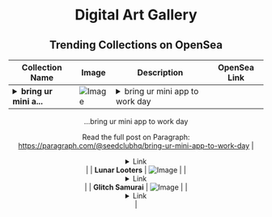 <div align="center">

# Digital Art Gallery

## Trending Collections on OpenSea

| Collection Name                       | Image                                                                                     | Description                       | OpenSea Link                                                                                          |
|---------------------------------------|-------------------------------------------------------------------------------------------|-----------------------------------|--------------------------------------------------------------------------------------------------------|
| **<details><summary>bring ur mini a...</summary>bring ur mini app to work day</details>** | ![Image](https://i.seadn.io/s/raw/files/28ec35ca689d834fa76e5d5d395ec58c.png?w=500&auto=format?w=200&auto=format) | <details><summary>bring ur mini app to work day
...</summary>bring ur mini app to work day

Read the full post on Paragraph: https://paragraph.com/@seedclubhq/bring-ur-mini-app-to-work-day</details> | <details><summary>Link</summary>[bring ur mini app to work day](https://opensea.io/collection/bring-ur-mini-app-to-work-day)</details> |
| **Lunar Looters** | ![Image](https://i.seadn.io/s/raw/files/3373bae3cae8e136f31f2c9dfa98a9db.jpg?w=500&auto=format?w=200&auto=format) |  | <details><summary>Link</summary>[Lunar Looters](https://opensea.io/collection/lunar-looters)</details> |
| **Glitch Samurai** | ![Image](https://i.seadn.io/s/raw/files/30b1a700345e109255cef7da5c127aac.png?w=500&auto=format?w=200&auto=format) |  | <details><summary>Link</summary>[Glitch Samurai](https://opensea.io/collection/glitch-samurai-2)</details> |

</div>